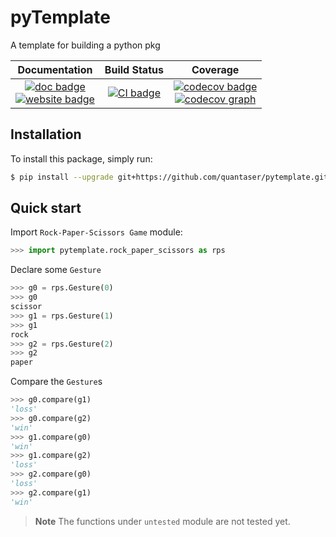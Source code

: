 # pyTemplate

A template for building a python pkg

| **Documentation** | **Build Status** | **Coverage** |
|:-----------------:|:----------------:|:------------:|
| [![doc badge]][doc link] <br> [![website badge]][website link] | [![CI badge]][CI link] | [![codecov badge]][codecov link] <br> [![codecov graph]][codecov link] |

[doc badge]: https://github.com/quantaser/pytemplate/actions/workflows/Docs.yml/badge.svg
[doc link]: https://github.com/quantaser/pytemplate/actions/workflows/Docs.yml

[website badge]: https://img.shields.io/website?url=https%3A%2F%2Fquantaser.github.io%2Fpytemplate%2F
[website link]: https://quantaser.github.io/pytemplate/

[ci badge]: https://github.com/quantaser/pytemplate/actions/workflows/CI.yml/badge.svg
[ci link]: https://github.com/quantaser/pytemplate/actions/workflows/CI.yml

[codecov badge]: https://codecov.io/gh/quantaser/pytemplate/branch/main/graph/badge.svg?token=9KLNCETIYB
[codecov link]: https://codecov.io/gh/quantaser/pytemplate
[codecov graph]: https://codecov.io/gh/quantaser/pytemplate/branch/main/graphs/sunburst.svg?token=9KLNCETIYB

## Installation

To install this package, simply run:

```bash
$ pip install --upgrade git+https://github.com/quantaser/pytemplate.git

```

## Quick start

Import `Rock-Paper-Scissors Game` module:

```python
>>> import pytemplate.rock_paper_scissors as rps
```

Declare some `Gesture`

```python
>>> g0 = rps.Gesture(0)
>>> g0
scissor
>>> g1 = rps.Gesture(1)
>>> g1
rock
>>> g2 = rps.Gesture(2)
>>> g2
paper
```

Compare the `Gesture`s

```python
>>> g0.compare(g1)
'loss'
>>> g0.compare(g2)
'win'
>>> g1.compare(g0)
'win'
>>> g1.compare(g2)
'loss'
>>> g2.compare(g0)
'loss'
>>> g2.compare(g1)
'win'
```

> **Note**
> The functions under `untested` module are not tested yet.
